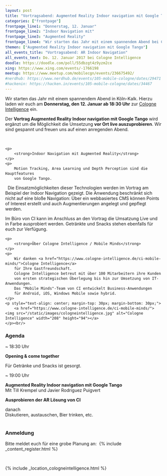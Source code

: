 ```yaml
---
layout: post
title: "Vortragsabend: Augmented Reality Indoor navigation mit Google Tango"
categories: ["frontpage"]
frontpage_line1: "Donnerstag, 12. Januar"
frontpage_line2: "Indoor Navigation mit"
frontpage_line3: "Augmented Reality"
frontpage_line4: "Wir starten das Jahr mit einem spannendem Abend bei Cologne Intelligence in Köln-Kalk. Der <strong>Vortrag Augmented Reality Indoor navigation mit Google Tango</strong> wird ergänzt um die Möglichkeit die Umsetzung <strong>vor Ort live auszuprobieren</strong>. Wir sind gespannt und freuen uns auf einen anregenden Abend."
themen: ["Augmented Reality Indoor navigation mit Google Tango"]
all_events_title: "Vortragsabend: AR Indoor Navigation"
all_events_text: Do. 12. Januar 2017 bei Cologne Intelligence
doodle: https://doodle.com/poll/55dbzgt4z9yzm2ce
xing: https://www.xing.com/events/-1766198
meetup: https://www.meetup.com/mobilecgn/events/236675492/
#nerdhub: https://www.nerdhub.de/events/105-mobile-cologne/dates/29471
#hackenin: https://hacken.in/events/105-mobile-cologne/dates/34467
---
```


<div class="container span-13">
	<p>
		Wir starten das Jahr mit einem spannendem Abend in Köln-Kalk.
        Hierzu laden wir euch am
		<strong>Donnerstag, den 12. Januar ab 18:30 Uhr</strong> zur
		<a href="https://www.cologne-intelligence.de/ci-mobile-minds/">Cologne Intelligence</a> ein.
	</p>
	<p>
		Der <strong>Vortrag Augmented Reality Indoor navigation mit Google Tango</strong>
        wird ergänzt um die Möglichkeit die Umsetzung <strong>vor Ort live auszuprobieren</strong>.
        Wir sind gespannt und freuen uns auf einen anregenden Abend.
	</p><br/>

	<p>
		<strong>Indoor Navigation mit Augmented Reality</strong>
	</p>
	<p>
		Motion Tracking, Area Learning und Depth Perception sind die Hauptfeatures
		von Google Tango.
 		Die Einsatzmöglichkeiten dieser Technologien werden im Vortrag
		am Beispiel der Indoor Navigation gezeigt.
		Die Anwendung beschränkt sich nicht auf eine bloße Navigation:
		Über ein webbasiertes CMS können Points of Interest erstellt und
		auch Augmentierungen angelegt und gepflegt werden.
	</p>
    <p>
        Im Büro von CI kann im Anschluss an den Vortrag
        die Umsatzung Live und in Farbe ausprobiert werden.
        Getränkte und Snacks stehen ebenfalls für euch zur Verfügung.
    </p>

	<p>
		<strong>Über Cologne Intelligence / Mobile Minds</strong>
	</p>
	<p>
		Wir danken <a href="https://www.cologne-intelligence.de/ci-mobile-minds/">Cologne Intelligence</a>
        für Ihre Gastfreundschaft.
        Cologne Intelligence betreut mit über 100 Mitarbeitern ihre Kunden
        von ersten strategischen Überlegung bis hin zur Umsetzung von IT-Anwendungen.
        Das "Mobile Minds"-Team von CI entwickelt Business-Anwendungen
        für Android, iOS, Windows Mobile sowie hybrid.
	</p>
	<p style="text-align: center; margin-top: 30px; margin-bottom: 30px;">
		<a href="https://www.cologne-intelligence.de/ci-mobile-minds/"><img src="/static/images/cologneintelligence.jpg" alt="Cologne Intelligence" width="208" height="94"></a>
	</p><br/>
</div>
<div class="clearfix"></div>

<h3>Agenda</h3>
<div class="container span-15 last clear">
	<div class="span-2"><p>~ 18:30 Uhr</p></div>
	<div class="span-13 last">
        <p>
            <strong>Opening &amp; come together</strong>
        </p>
        <p>
            Für Getränke und Snacks ist gesorgt.
        </p>
    </div>
	<div class="span-2"><p>~ 19:00 Uhr</p></div>
	<div class="span-13 last">
		<p>
			<strong>Augmented Reality Indoor navigation mit Google Tango</strong><br/>
			Mit Till Krempel und Javier Rodriguez Puigvert
		</p>
        <p>
            <strong>Ausprobieren der AR Lösung von CI</strong>
        </p>
	</div>
	<div class="span-2">danach</div>
	<div class="span-13 last">Diskutieren, austauschen, Bier trinken, etc.</div>
</div>
<div class="clearfix"></div><br/>

<h3>Anmeldung</h3>
<p>
	Bitte meldet euch für eine grobe Planung an:&nbsp;
	{% include _content_register.html %}
</p><br/>

{% include _location_cologneintelligence.html %}
